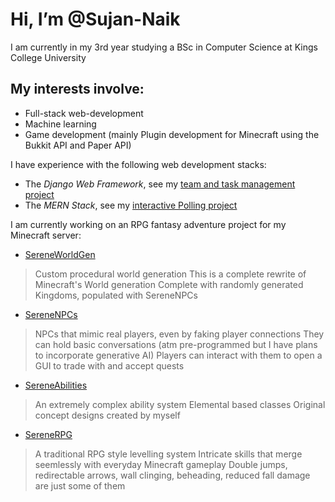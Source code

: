# Hi, I’m @Sujan-Naik
I am currently in my 3rd year studying a BSc in Computer Science at Kings College University

## My interests involve:
  - Full-stack web-development
  - Machine learning
  - Game development (mainly Plugin development for Minecraft using the Bukkit API and Paper API)

I have experience with the following web development stacks:
  - The *Django Web Framework*, see my [team and task management project](https://github.com/Sujan-Naik/dingo)
  - The *MERN Stack*, see my [interactive Polling project](https://github.com/Sujan-Naik/poll)

I am currently working on an RPG fantasy adventure project for my Minecraft server:

- [SereneWorldGen](https://github.com/SereneOasisMC/SereneWorldGen)
> Custom procedural world generation
> This is a complete rewrite of Minecraft's World generation
> Complete with randomly generated Kingdoms, populated with SereneNPCs 

- [SereneNPCs](https://github.com/SereneOasisMC/SereneNPCs)
> NPCs that mimic real players, even by faking player connections
> They can hold basic conversations (atm pre-programmed but I have plans to incorporate generative AI)
> Players can interact with them to open a GUI to trade with and accept quests

- [SereneAbilities](https://github.com/SereneOasisMC/SereneAbilities)
> An extremely complex ability system
> Elemental based classes
> Original concept designs created by myself

- [SereneRPG](https://github.com/SereneOasisMC/SereneRPG)
> A traditional RPG style levelling system
> Intricate skills that merge seemlessly with everyday Minecraft gameplay 
> Double jumps, redirectable arrows, wall clinging, beheading, reduced fall damage are just some of them


<!---
Sujan-Naik/Sujan-Naik is a ✨ special ✨ repository because its `README.md` (this file) appears on your GitHub profile.
You can click the Preview link to take a look at your changes.
--->
